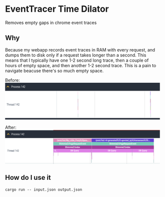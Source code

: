 EventTracer Time Dilator
========================
Removes empty gaps in chrome event traces

Why
---
Because my webapp records event traces in RAM with every request, and dumps them to disk only if a request takes longer than a second. This means that I typically have one 1-2 second long trace, then a couple of hours of empty space, and then another 1-2 second trace. This is a pain to navigate beacuse there's so much empty space.

Before:
![before](./.github/before.png)

After:
![after](./.github/after.png)


How do I use it
---------------
```
cargo run -- input.json output.json
```